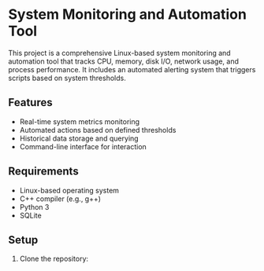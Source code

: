 # System Monitoring and Automation Tool

This project is a comprehensive Linux-based system monitoring and automation tool that tracks CPU, memory, disk I/O, network usage, and process performance. It includes an automated alerting system that triggers scripts based on system thresholds.

## Features
- Real-time system metrics monitoring
- Automated actions based on defined thresholds
- Historical data storage and querying
- Command-line interface for interaction

## Requirements
- Linux-based operating system
- C++ compiler (e.g., g++)
- Python 3
- SQLite

## Setup
1. Clone the repository:
